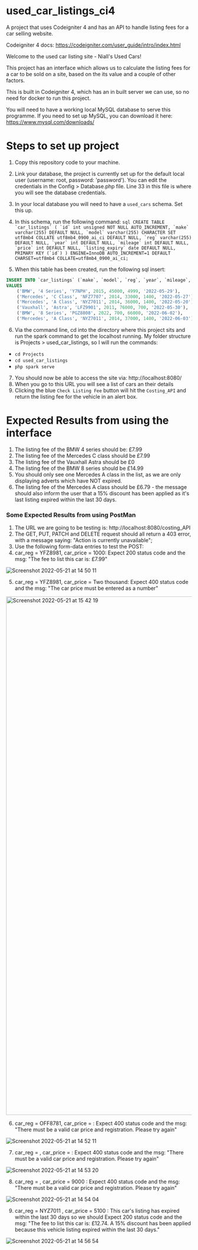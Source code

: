 # used_car_listings_ci4
A project that uses Codeigniter 4 and has an API to handle listing fees for a car selling website.

Codeigniter 4 docs: https://codeigniter.com/user_guide/intro/index.html

Welcome to the used car listing site - Niall's Used Cars!

This project has an interface which allows us to calculate the listing fees for a car to be sold on a site, based on the its value and a couple of other factors.

This is built in Codeigniter 4, which has an in built server we can use, so no need for docker to run this project.

You will need to have a working local MySQL database to serve this programme.
If you need to set up MySQL, you can download it here: https://www.mysql.com/downloads/

# Steps to set up project

1. Copy this repository code to your machine. 
2. Link your database, the project is currently set up for the default local user (username: root, password: 'password'). You can edit the credentials in the Config > Database.php file. Line 33 in this file is where you will see the database credentials.
3. In your local database you will need to have a `used_cars` schema. Set this up.
4. In this schema, run the following command: 
```sql CREATE TABLE `car_listings` (
  `id` int unsigned NOT NULL AUTO_INCREMENT,
  `make` varchar(255) DEFAULT NULL,
  `model` varchar(255) CHARACTER SET utf8mb4 COLLATE utf8mb4_0900_ai_ci DEFAULT NULL,
  `reg` varchar(255) DEFAULT NULL,
  `year` int DEFAULT NULL,
  `mileage` int DEFAULT NULL,
  `price` int DEFAULT NULL,
  `listing_expiry` date DEFAULT NULL,
  PRIMARY KEY (`id`)
) ENGINE=InnoDB AUTO_INCREMENT=1 DEFAULT CHARSET=utf8mb4 COLLATE=utf8mb4_0900_ai_ci;```

5. When this table has been created, run the following sql insert: 
```sql
INSERT INTO `car_listings` (`make`, `model`, `reg`, `year`, `mileage`, `price`, `listing_expiry`)
VALUES
	('BMW', '4 Series', 'Y7NPH', 2015, 45000, 4999, '2022-05-29'),
	('Mercedes', 'C Class', 'NFZ7707', 2014, 33000, 1400, '2022-05-27'),
	('Mercedes', 'A Class', 'NYZ7011', 2014, 36000, 1400, '2022-05-20'),
	('Vauxhall', 'Astra', 'LFZ9901', 2011, 76000, 700, '2022-05-30'),
	('BMW', '8 Series', 'PGZ8808', 2022, 700, 66000, '2022-06-02'),
	('Mercedes', 'A Class', 'NYZ7011', 2014, 37000, 1400, '2022-06-03');
````
6.  Via the command line, cd into the directory where this project sits and run the spark command to get the localhost running. My folder structure is Projects > used_car_listings, so I will run the commands:
- `cd Projects`
- `cd used_car_listings`
- `php spark serve`
7. You should now be able to access the site via: http://localhost:8080/
8. When you go to this URL you will see a list of cars an their details
9. Clicking the blue `Check Listing Fee` button will hit the `Costing_API` and return the listing fee for the vehicle in an alert box.



# Expected Results from using the interface
1. The listing fee of the BMW 4 series should be: £7.99
2. The listing fee of the Mercedes C class should be £7.99
3. The listing fee of the Vauxhall Astra should be £0
4. The listing fee of the BMW 8 series should be £14.99
5. You should only see one Mercedes A class in the list, as we are only displaying adverts which have NOT expired.
6. The listing fee of the Mercedes A class should be £6.79 - the message should also inform the user that a 15% discount has been applied as it's last listing expired within the last 30 days.


### Some Expected Results from using PostMan
1. The URL we are going to be testing is: http://localhost:8080/costing_API
2. The GET, PUT, PATCH and DELETE request should all return a 403 error, with a message saying: "Action is currently unavailable";
3. Use the following form-data entries to test the POST:
4. car_reg = YFZ8981, car_price = 1000: Expect 200 status code and the msg: "The fee to list this car is: £7.99"

![Screenshot 2022-05-21 at 14 50 11](https://user-images.githubusercontent.com/55992683/169654663-f5252493-4934-400e-a3a1-974f9beda9b4.png)

5.  car_reg = YFZ8981, car_price = Two thousand: Expect 400 status code and the msg: "The car price must be entered as a number"

<img width="1405" alt="Screenshot 2022-05-21 at 15 42 19" src="https://user-images.githubusercontent.com/55992683/169656667-48414737-7aef-495e-bdac-3c5042516276.png">


6. car_reg = OFF8781, car_price = : Expect 400 status code and the msg: "There must be a valid car price and registration. Please try again"

![Screenshot 2022-05-21 at 14 52 11](https://user-images.githubusercontent.com/55992683/169654744-7cb1f904-c563-45bd-8b04-170d191b3f2b.png)

7. car_reg = , car_price = : Expect 400 status code and the msg: "There must be a valid car price and registration. Please try again"

![Screenshot 2022-05-21 at 14 53 20](https://user-images.githubusercontent.com/55992683/169654783-762cdfa8-e525-455c-a87f-99e5cb281f70.png)

8. car_reg = , car_price = 9000 : Expect 400 status code and the msg: "There must be a valid car price and registration. Please try again"

![Screenshot 2022-05-21 at 14 54 04](https://user-images.githubusercontent.com/55992683/169654807-4b5af1ac-a578-4c77-8d0f-5d5ba5141a85.png)

9. car_reg = NYZ7011 , car_price = 5100 : This car's listing has expired within the last 30 days so we should Expect 200 status code and the msg: "The fee to list this car is: £12.74. A 15% discount has been applied because this vehicle listing expired within the last 30 days."

![Screenshot 2022-05-21 at 14 56 54](https://user-images.githubusercontent.com/55992683/169654943-0f29f436-ee2f-42e0-b916-2145605f1e0c.png)

